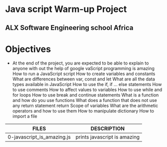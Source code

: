 # Java script Warm-up Project
## ALX Software Engineering school Africa

# Objectives
- At the end of the project, you are expected to be able to explain to anyone with out the help of google
vaScript programming is amazing
How to run a JavaScript script
How to create variables and constants
What are differences between var, const and let
What are all the data types available in JavaScript
How to use the if, if ... else statements
How to use comments
How to affect values to variables
How to use while and for loops
How to use break and continue statements
What is a function and how do you use functions
What does a function that does not use any return statement return
Scope of variables
What are the arithmetic operators and how to use them
How to manipulate dictionary
How to import a file

| FILES | DESCRIPTION |
| ----- | ----------- |
| 0-javascript_is_amazing.js | prints javascript is amazing |
